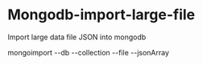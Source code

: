 # Mongodb-import-large-file
Import large data file JSON into mongodb


 mongoimport --db <DBNAME> --collection <COLLECTION NAME> --file <FILENAME json>  --jsonArray
